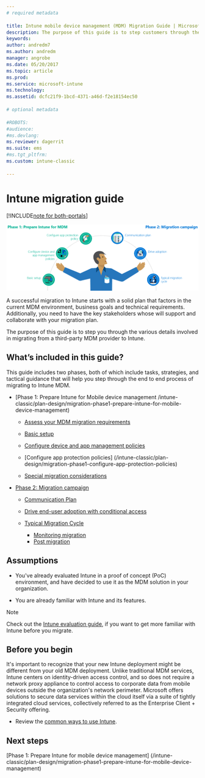 ```yaml
---
# required metadata

title: Intune mobile device management (MDM) Migration Guide | Microsoft Docs
description: The purpose of this guide is to step customers through the various details involved in migrating from a third-party MDM provider to Microsoft Intune.
keywords:
author: andredm7
ms.author: andredm
manager: angrobe
ms.date: 05/20/2017
ms.topic: article
ms.prod:
ms.service: microsoft-intune
ms.technology:
ms.assetid: dcfc21f9-1bcd-4371-a46d-f2e18154ec50

# optional metadata

#ROBOTS:
#audience:
#ms.devlang:
ms.reviewer: dagerrit
ms.suite: ems
#ms.tgt_pltfrm:
ms.custom: intune-classic

---
```


# Intune migration guide

[!INCLUDE[note for both-portals](../includes/note-for-both-portals.md)]

![Intune MDM migration guide art](../media/MDM-migration-guide-art.PNG)

A successful migration to Intune starts with a solid plan that factors in the current MDM environment, business goals and technical requirements. Additionally, you need to have the key stakeholders whose will support and collaborate with your migration plan.

The purpose of this guide is to step you through the various details involved in migrating from a third-party MDM provider to Intune.

## What’s included in this guide?

This guide includes two phases, both of which include tasks, strategies, and tactical guidance that will help you step through the end to end process of migrating to Intune MDM.

-   [Phase 1: Prepare Intune for Mobile device management /intune-classic/plan-design/migration-phase1-prepare-intune-for-mobile-device-management)

    -   [Assess your MDM migration requirements](/intune-classic/plan-design/migration-phase1-prepare-intune-for-mobile-device-management#assess-mdm-requirements)

    -   [Basic setup](/intune-classic/plan-design/migration-phase1-basic-setup)

    -   [Configure device and app management policies](/intune-classic/plan-design/migration-phase1-configure-device-and-app-management-policies)

    -   [Configure app protection policies] (/intune-classic/plan-design/migration-phase1-configure-app-protection-policies)

    -   [Special migration considerations](/intune-classic/plan-design/migration-phase1-special-migration-considerations)

-   [Phase 2: Migration campaign](/intune-classic/plan-design/migration-phase2-migration-campaign)

    -   [Communication Plan](/intune-classic/plan-design/migration-phase2-communication-plan)

    -   [Drive end-user adoption with conditional access](/intune-classic/plan-design/migration-phase2-drive-end-user-adoption-with-conditional-access)
    
    -   [Typical Migration Cycle](/intune-classic/plan-design/migration-phase2-typical-migration-cycle)
	    -   [Monitoring migration](/intune-classic/plan-design/migration-phase2-typical-migration-cycle#monitoring-migration)
	    -   [Post migration](/intune-classic/plan-design/migration-phase2-typical-migration-cycle#post-migration)

## Assumptions

-   You've already evaluated Intune in a proof of concept (PoC) environment, and have decided to use it as the MDM solution in your organization.

-   You are already familiar with Intune and its features. 

> [!NOTE]
> Check out the [Intune evaluation guide](/intune-classic/understand-explore/sign-up-for-30-day-trial-microsoft-intune), if you want to get more familiar with Intune before you migrate.

## Before you begin

It's important to recognize that your new Intune deployment might be different from your old MDM deployment. Unlike traditional MDM services, Intune centers on identity-driven access control, and so does not require a network proxy appliance to control access to corporate data from mobile devices outside the organization's network perimeter. Microsoft offers solutions to secure data services within the cloud itself via a suite of tightly integrated cloud services, collectively referred to as the Enterprise Client + Security offering.

-   Review the [common ways to use Intune](/intune-classic/plan-design/migration-phase1-prepare-intune-for-mobile-device-management#assess-mdm-requirements).

## Next steps

[Phase 1: Prepare Intune for mobile device management] (/intune-classic/plan-design/migration-phase1-prepare-intune-for-mobile-device-management)
